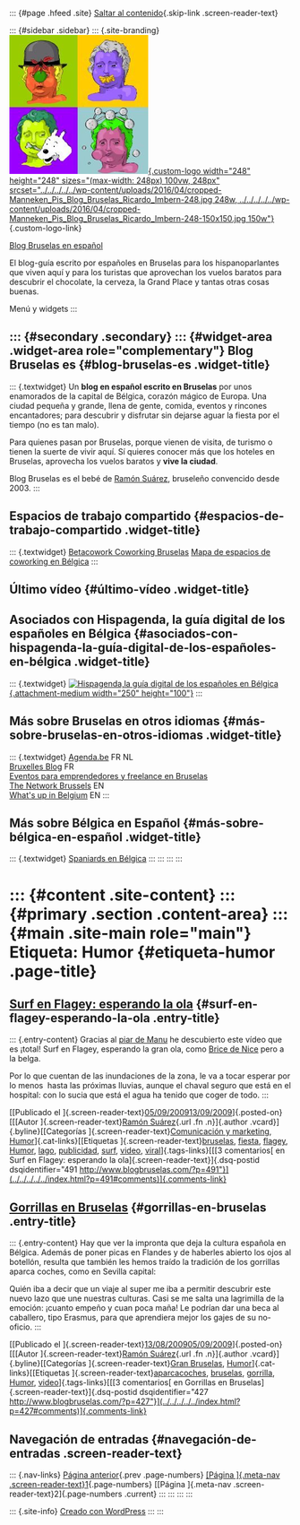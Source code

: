 ::: {#page .hfeed .site}
[Saltar al contenido](index.html#content){.skip-link
.screen-reader-text}

::: {#sidebar .sidebar}
::: {.site-branding}
[![](../../../../../wp-content/uploads/2016/04/cropped-Manneken_Pis_Blog_Bruselas_Ricardo_Imbern-248.jpg){.custom-logo
width="248" height="248" sizes="(max-width: 248px) 100vw, 248px"
srcset="../../../../../wp-content/uploads/2016/04/cropped-Manneken_Pis_Blog_Bruselas_Ricardo_Imbern-248.jpg 248w, ../../../../../wp-content/uploads/2016/04/cropped-Manneken_Pis_Blog_Bruselas_Ricardo_Imbern-248-150x150.jpg 150w"}](../../../../../index.html){.custom-logo-link}

[Blog Bruselas en español](../../../../../index.html)

El blog-guía escrito por españoles en Bruselas para los hispanoparlantes
que viven aquí y para los turistas que aprovechan los vuelos baratos
para descubrir el chocolate, la cerveza, la Grand Place y tantas otras
cosas buenas.

Menú y widgets
:::

::: {#secondary .secondary}
::: {#widget-area .widget-area role="complementary"}
Blog Bruselas es {#blog-bruselas-es .widget-title}
----------------

::: {.textwidget}
Un **blog en español escrito en Bruselas** por unos enamorados de la
capital de Bélgica, corazón mágico de Europa. Una ciudad pequeña y
grande, llena de gente, comida, eventos y rincones encantadores; para
descubrir y disfrutar sin dejarse aguar la fiesta por el tiempo (no es
tan malo).

Para quienes pasan por Bruselas, porque vienen de visita, de turismo o
tienen la suerte de vivir aquí. Sí quieres conocer más que los hoteles
en Bruselas, aprovecha los vuelos baratos y **vive la ciudad**.

Blog Bruselas es el bebé de [Ramón Suárez](http://www.ramonsuarez.com),
bruseleño convencido desde 2003.
:::

Espacios de trabajo compartido {#espacios-de-trabajo-compartido .widget-title}
------------------------------

::: {.textwidget}
[Betacowork Coworking Bruselas](http://www.betacowork.com) [Mapa de
espacios de coworking en Bélgica](http://coworkingbelgium.com)
:::

Último vídeo {#último-vídeo .widget-title}
------------

Asociados con Hispagenda, la guía digital de los españoles en Bélgica {#asociados-con-hispagenda-la-guía-digital-de-los-españoles-en-bélgica .widget-title}
---------------------------------------------------------------------

::: {.textwidget}
[![Hispagenda,la guía digital de los españoles en
Bélgica](../../../../../wp-content/uploads/2010/04/Hispagenda-250px.gif "Hispagenda, la guía digital de los españoles en Bélgica"){.attachment-medium
width="250" height="100"}](http://www.hispagenda.com)
:::

Más sobre Bruselas en otros idiomas {#más-sobre-bruselas-en-otros-idiomas .widget-title}
-----------------------------------

::: {.textwidget}
[Agenda.be](http://www.agenda.be) FR NL\
[Bruxelles Blog](http://www.bxlblog.be/) FR\
[Eventos para emprendedores y freelance en
Bruselas](http://www.betacowork.com/events/)\
[The Network
Brussels](http://groups.yahoo.com/group/TheNetworkBrussels/) EN\
[What\'s up in Belgium](http://www.whatsupin.be/) EN
:::

Más sobre Bélgica en Español {#más-sobre-bélgica-en-español .widget-title}
----------------------------

::: {.textwidget}
[Spaniards en Bélgica](http://www.spaniards.es/paises/belgica)
:::
:::
:::
:::

::: {#content .site-content}
::: {#primary .section .content-area}
::: {#main .site-main role="main"}
Etiqueta: Humor {#etiqueta-humor .page-title}
===============

[Surf en Flagey: esperando la ola](../../../../../index.html?p=491) {#surf-en-flagey-esperando-la-ola .entry-title}
-------------------------------------------------------------------

::: {.entry-content}
Gracias al [piar de
Manu](http://twitter.com/Roskadj/status/3775193776 "El Twitter de Manu, Roska DJ")
he descubierto este vídeo que es ¡total! Surf en Flagey, esperando la
gran ola, como [Brice de
Nice](http://www.youtube.com/watch?v=7GGkNGykxEQ&NR=1 "Brie el único surfero de Niza")
pero a la belga.

Por lo que cuentan de las inundaciones de la zona, le va a tocar esperar
por lo menos  hasta las próximas lluvias, aunque el chaval seguro que
está en el hospital: con lo sucia que está el agua ha tenido que coger
de todo.
:::

[[Publicado el
]{.screen-reader-text}[05/09/200913/09/2009](../../../../../index.html?p=491)]{.posted-on}[[[Autor
]{.screen-reader-text}[Ramón
Suárez](../../../../2010/04/30/index.html?author=2){.url .fn
.n}]{.author .vcard}]{.byline}[[Categorías
]{.screen-reader-text}[Comunicación y
marketing](../../../../category/comunicacion-y-marketing/index.html),
[Humor](../../../../category/humor/index.html)]{.cat-links}[[Etiquetas
]{.screen-reader-text}[bruselas](../../../bruselas/index.html),
[fiesta](../../../fiesta/index.html),
[flagey](../../../flagey/index.html), [Humor](../../index.html),
[lago](../../../lago/index.html),
[publicidad](../../../publicidad/index.html),
[surf](../../../surf/index.html), [video](../../../video/index.html),
[viral](../../../viral/index.html)]{.tags-links}[[[3 comentarios[ en
Surf en Flagey: esperando la ola]{.screen-reader-text}]{.dsq-postid
dsqidentifier="491 http://www.blogbruselas.com/?p=491"}](../../../../../index.html?p=491#comments)]{.comments-link}

[Gorrillas en Bruselas](../../../../../index.html?p=427) {#gorrillas-en-bruselas .entry-title}
--------------------------------------------------------

::: {.entry-content}
Hay que ver la impronta que deja la cultura española en Bélgica. Además
de poner picas en Flandes y de haberles abierto los ojos al botellón,
resulta que también les hemos traído la tradición de los gorrillas
aparca coches, como en Sevilla capital:

Quién iba a decir que un viaje al super me iba a permitir descubrir este
nuevo lazo que une nuestras culturas. Casi se me salta una lagrimilla de
la emoción: ¡cuanto empeño y cuan poca maña! Le podrían dar una beca al
caballero, tipo Erasmus, para que aprendiera mejor los gajes de su
no-oficio.
:::

[[Publicado el
]{.screen-reader-text}[13/08/200905/09/2009](../../../../../index.html?p=427)]{.posted-on}[[[Autor
]{.screen-reader-text}[Ramón
Suárez](../../../../2010/04/30/index.html?author=2){.url .fn
.n}]{.author .vcard}]{.byline}[[Categorías ]{.screen-reader-text}[Gran
Bruselas](../../../../category/gran-bruselas/index.html),
[Humor](../../../../category/humor/index.html)]{.cat-links}[[Etiquetas
]{.screen-reader-text}[aparcacoches](../../../aparcacoches/index.html),
[bruselas](../../../bruselas/index.html),
[gorrilla](../../../gorrilla/index.html), [Humor](../../index.html),
[video](../../../video/index.html)]{.tags-links}[[[3 comentarios[ en
Gorrillas en Bruselas]{.screen-reader-text}]{.dsq-postid
dsqidentifier="427 http://www.blogbruselas.com/?p=427"}](../../../../../index.html?p=427#comments)]{.comments-link}

Navegación de entradas {#navegación-de-entradas .screen-reader-text}
----------------------

::: {.nav-links}
[Página anterior](../../index.html){.prev .page-numbers} [[Página
]{.meta-nav .screen-reader-text}1](../../index.html){.page-numbers}
[[Página ]{.meta-nav .screen-reader-text}2]{.page-numbers .current}
:::
:::
:::
:::

::: {.site-info}
[Creado con WordPress](https://es.wordpress.org/)
:::
:::
